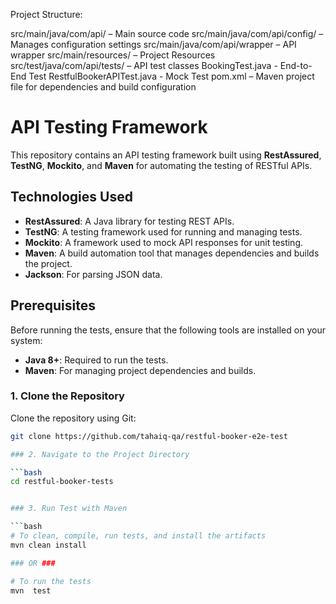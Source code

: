 

Project Structure:

src/main/java/com/api/ – Main source code
src/main/java/com/api/config/ – Manages configuration settings
src/main/java/com/api/wrapper – API wrapper
src/main/resources/ – Project Resources
src/test/java/com/api/tests/ – API test classes
   BookingTest.java - End-to-End Test
   RestfulBookerAPITest.java  - Mock Test
pom.xml – Maven project file for dependencies and build configuration

# API Testing Framework #

This repository contains an API testing framework built using **RestAssured**, **TestNG**, **Mockito**, and **Maven** for automating the testing of RESTful APIs.

## Technologies Used

- **RestAssured**: A Java library for testing REST APIs.
- **TestNG**: A testing framework used for running and managing tests.
- **Mockito**: A framework used to mock API responses for unit testing.
- **Maven**: A build automation tool that manages dependencies and builds the project.
- **Jackson**: For parsing JSON data.

## Prerequisites

Before running the tests, ensure that the following tools are installed on your system:

- **Java 8+**: Required to run the tests.
- **Maven**: For managing project dependencies and builds.

### 1. Clone the Repository

Clone the repository using Git:

```bash
git clone https://github.com/tahaiq-qa/restful-booker-e2e-test

### 2. Navigate to the Project Directory

```bash
cd restful-booker-tests


### 3. Run Test with Maven

```bash
# To clean, compile, run tests, and install the artifacts
mvn clean install

### OR ###

# To run the tests
mvn  test


